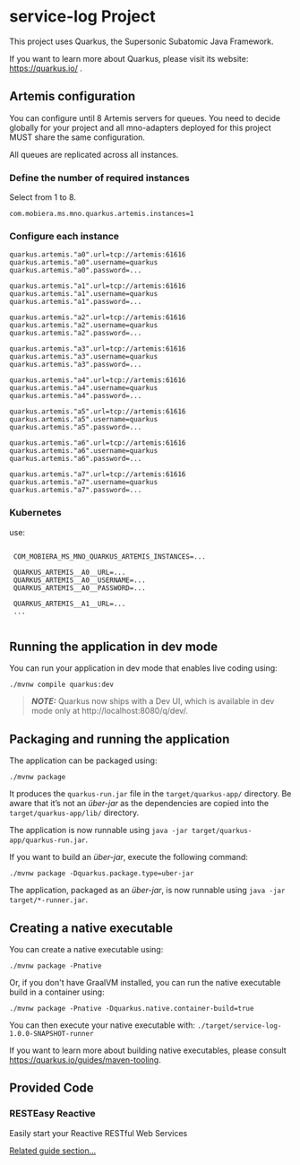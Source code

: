 # service-log Project

This project uses Quarkus, the Supersonic Subatomic Java Framework.

If you want to learn more about Quarkus, please visit its website: https://quarkus.io/ .

## Artemis configuration


You can configure until 8 Artemis servers for queues. You need to decide globally for your project and all mno-adapters deployed for this project MUST share the same configuration.

All queues are replicated across all instances.

### Define the number of required instances

Select from 1 to 8.

```
com.mobiera.ms.mno.quarkus.artemis.instances=1
```

### Configure each instance

```
quarkus.artemis."a0".url=tcp://artemis:61616
quarkus.artemis."a0".username=quarkus
quarkus.artemis."a0".password=...

quarkus.artemis."a1".url=tcp://artemis:61616
quarkus.artemis."a1".username=quarkus
quarkus.artemis."a1".password=...

quarkus.artemis."a2".url=tcp://artemis:61616
quarkus.artemis."a2".username=quarkus
quarkus.artemis."a2".password=...

quarkus.artemis."a3".url=tcp://artemis:61616
quarkus.artemis."a3".username=quarkus
quarkus.artemis."a3".password=...

quarkus.artemis."a4".url=tcp://artemis:61616
quarkus.artemis."a4".username=quarkus
quarkus.artemis."a4".password=...

quarkus.artemis."a5".url=tcp://artemis:61616
quarkus.artemis."a5".username=quarkus
quarkus.artemis."a5".password=...

quarkus.artemis."a6".url=tcp://artemis:61616
quarkus.artemis."a6".username=quarkus
quarkus.artemis."a6".password=...

quarkus.artemis."a7".url=tcp://artemis:61616
quarkus.artemis."a7".username=quarkus
quarkus.artemis."a7".password=...

```

### Kubernetes

use:

```
 
 COM_MOBIERA_MS_MNO_QUARKUS_ARTEMIS_INSTANCES=...

 QUARKUS_ARTEMIS__A0__URL=...
 QUARKUS_ARTEMIS__A0__USERNAME=...
 QUARKUS_ARTEMIS__A0__PASSWORD=...
 
 QUARKUS_ARTEMIS__A1__URL=...
 ...
 
```

## Running the application in dev mode

You can run your application in dev mode that enables live coding using:
```shell script
./mvnw compile quarkus:dev
```

> **_NOTE:_**  Quarkus now ships with a Dev UI, which is available in dev mode only at http://localhost:8080/q/dev/.

## Packaging and running the application

The application can be packaged using:
```shell script
./mvnw package
```
It produces the `quarkus-run.jar` file in the `target/quarkus-app/` directory.
Be aware that it’s not an _über-jar_ as the dependencies are copied into the `target/quarkus-app/lib/` directory.

The application is now runnable using `java -jar target/quarkus-app/quarkus-run.jar`.

If you want to build an _über-jar_, execute the following command:
```shell script
./mvnw package -Dquarkus.package.type=uber-jar
```

The application, packaged as an _über-jar_, is now runnable using `java -jar target/*-runner.jar`.

## Creating a native executable

You can create a native executable using: 
```shell script
./mvnw package -Pnative
```

Or, if you don't have GraalVM installed, you can run the native executable build in a container using: 
```shell script
./mvnw package -Pnative -Dquarkus.native.container-build=true
```

You can then execute your native executable with: `./target/service-log-1.0.0-SNAPSHOT-runner`

If you want to learn more about building native executables, please consult https://quarkus.io/guides/maven-tooling.

## Provided Code

### RESTEasy Reactive

Easily start your Reactive RESTful Web Services

[Related guide section...](https://quarkus.io/guides/getting-started-reactive#reactive-jax-rs-resources)

